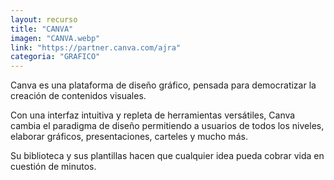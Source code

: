 ```yaml
---
layout: recurso
title: "CANVA"
imagen: "CANVA.webp"
link: "https://partner.canva.com/ajra"
categoria: "GRAFICO"
---
```


Canva es una plataforma de diseño gráfico, pensada para democratizar la creación de contenidos visuales. 

Con una interfaz intuitiva y repleta de herramientas versátiles, Canva cambia el paradigma de diseño permitiendo a usuarios de todos los niveles, elaborar gráficos, presentaciones, carteles y mucho más. 

Su biblioteca y sus plantillas hacen que cualquier idea pueda cobrar vida en cuestión de minutos.